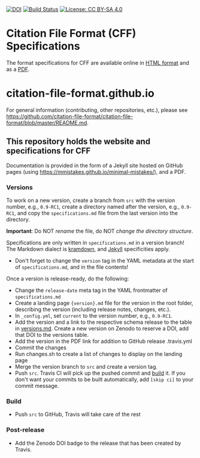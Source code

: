 [![DOI](https://zenodo.org/badge/DOI/10.5281/zenodo.1003150.svg)](https://doi.org/10.5281/zenodo.1003150) [![Build Status](https://travis-ci.org/citation-file-format/citation-file-format.github.io.svg?branch=src)](https://travis-ci.org/citation-file-format/citation-file-format.github.io) [![License: CC BY-SA 4.0](https://img.shields.io/badge/License-CC%20BY--SA%204.0-lightgrey.svg)](https://creativecommons.org/licenses/by-sa/4.0/)

# Citation File Format (CFF) Specifications

The format specifications for CFF are available online in [HTML format](https://citation-file-format.github.io/1.0.3/specifications/) and as a [PDF](https://citation-file-format.github.io/assets/pdf/cff-specifications-1.0.3.pdf).


# citation-file-format.github.io

For general information (contributing, other repositories, etc.), please see https://github.com/citation-file-format/citation-file-format/blob/master/README.md.

## This repository holds the website and specifications for CFF

Documentation is provided in the form of a Jekyll site hosted on GitHub pages (using https://mmistakes.github.io/minimal-mistakes/), and a PDF.

### Versions

To work on a new version, create a branch from `src` with the version number,
e.g., `0.9-RC1`, create a directory named after the version, e.g., `0.9-RC1`,
and copy the `specifications.md` file from the last version into the directory.

**Important**: Do NOT *rename* the file, do NOT *change the directory structure*.

Specifications are only written in `specifications.md` in a version branch!
The Markdown dialect is [kramdown](https://kramdown.gettalong.org/), and
[Jekyll](https://jekyllrb.com/) specificities apply.

- Don't forget to change the `version` tag in the YAML metadata at the start of
`specifications.md`, and in the file contents!

Once a version is release-ready, do the following:

- Change the `release-date` meta tag in the YAML frontmatter of `specifications.md`
- Create a landing page `{version}.md` file for the version in the root folder, describing the version (including release notes, changes, etc.).
- In `_config.yml`, set `current` to the version number, e.g., `0.9-RC1`.
- Add the version and a link to the respective schema release to the table in [versions.md](https://github.com/citation-file-format/citation-file-format.github.io/blob/src/versions.md).
  Create a new version on Zenodo to reserve a DOI, add that DOI to the versions table.
- Add the version in the PDF link for addition to GitHub release .travis.yml
- Commit the changes
- Run changes.sh to create a list of changes to display on the landing page
- Merge the version branch to `src` and create a version tag.
- Push `src`. Travis CI will pick up the pushed commit and [build](#build) it. If you don't want your commits to be built automatically, add `[skip ci]` to your commit message.

### Build

- Push `src` to GitHub, Travis will take care of the rest

### Post-release

- Add the Zenodo DOI badge to the release that has been created by Travis.
